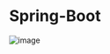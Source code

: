 # Spring-Boot
![image](https://user-images.githubusercontent.com/84571107/174441678-8f6c774f-bb31-475b-bfbb-403e62419c4d.png)
